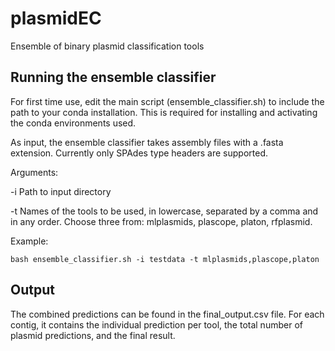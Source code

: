 # plasmidEC
Ensemble of binary plasmid classification tools

## Running the ensemble classifier

For first time use, edit the main script (ensemble_classifier.sh) to include the path to your conda installation.
This is required for installing and activating the conda environments used.

As input, the ensemble classifier takes assembly files with a .fasta extension. Currently only SPAdes type headers are supported.

Arguments:

-i      Path to input directory

-t      Names of the tools to be used, in lowercase, separated by a comma and in any order. Choose three from: mlplasmids, plascope, platon, rfplasmid.

Example:
```
bash ensemble_classifier.sh -i testdata -t mlplasmids,plascope,platon
```

## Output

The combined predictions can be found in the final_output.csv file. For each contig, it contains the individual prediction per tool, the total number of plasmid predictions, and the final result.
